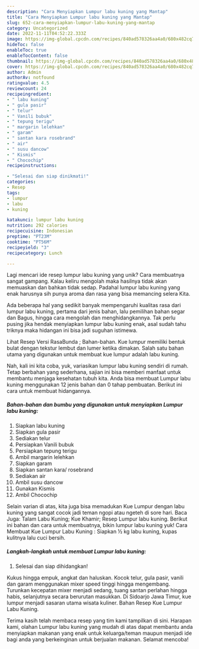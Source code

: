 ```yaml
---
description: "Cara Menyiapkan Lumpur labu kuning yang Mantap"
title: "Cara Menyiapkan Lumpur labu kuning yang Mantap"
slug: 652-cara-menyiapkan-lumpur-labu-kuning-yang-mantap
category: Uncategorized
date: 2022-11-11T04:52:22.333Z
image: https://img-global.cpcdn.com/recipes/840ad578326aa4a0/680x482cq70/lumpur-labu-kuning-foto-resep-utama.jpg
hideToc: false
enableToc: true
enableTocContent: false
thumbnail: https://img-global.cpcdn.com/recipes/840ad578326aa4a0/680x482cq70/lumpur-labu-kuning-foto-resep-utama.jpg
cover: https://img-global.cpcdn.com/recipes/840ad578326aa4a0/680x482cq70/lumpur-labu-kuning-foto-resep-utama.jpg
author: Admin
authorAv: notfound
ratingvalue: 4.5
reviewcount: 24
recipeingredient:
- " labu kuning"
- " gula pasir"
- " telur"
- " Vanili bubuk"
- " tepung terigu"
- " margarin lelehkan"
- " garam"
- " santan kara rosebrand"
- " air"
- " susu dancow"
- " Kismis"
- " Chocochip"
recipeinstructions:

- "Selesai dan siap dinikmati!"
categories:
- Resep
tags:
- lumpur
- labu
- kuning

katakunci: lumpur labu kuning 
nutrition: 292 calories
recipecuisine: Indonesian
preptime: "PT23M"
cooktime: "PT56M"
recipeyield: "3"
recipecategory: Lunch

---
```





Lagi mencari ide resep lumpur labu kuning yang unik? Cara membuatnya sangat gampang. Kalau keliru mengolah maka hasilnya tidak akan memuaskan dan bahkan tidak sedap. Padahal lumpur labu kuning yang enak harusnya sih punya aroma dan rasa yang bisa memancing selera Kita.





Ada beberapa hal yang sedikit banyak mempengaruhi kualitas rasa dari lumpur labu kuning, pertama dari jenis bahan, lalu pemilihan bahan segar dan Bagus, hingga cara mengolah dan menghidangkannya. Tak perlu pusing jika hendak menyiapkan lumpur labu kuning enak,      asal sudah tahu triknya maka hidangan ini bisa jadi suguhan istimewa.














Lihat Resep Versi RasaBunda ; Bahan-bahan. Kue lumpur memiliki bentuk bulat dengan tekstur lembut dan lumer ketika dimakan. Salah satu bahan utama yang digunakan untuk membuat kue lumpur adalah labu kuning.






Nah, kali ini kita coba, yuk, variasikan lumpur labu kuning sendiri di rumah. Tetap berbahan yang sederhana, sajian ini bisa memberi manfaat untuk membantu menjaga kesehatan tubuh kita. Anda bisa membuat Lumpur labu kuning menggunakan 12 jenis bahan dan 0 tahap pembuatan. Berikut ini cara untuk membuat hidangannya.

<!--inarticleads1-->

##### Bahan-bahan dan bumbu yang digunakan untuk menyiapkan Lumpur labu kuning:

1. Siapkan  labu kuning
1. Siapkan  gula pasir
1. Sediakan  telur
1. Persiapkan  Vanili bubuk
1. Persiapkan  tepung terigu
1. Ambil  margarin lelehkan
1. Siapkan  garam
1. Siapkan  santan kara/ rosebrand
1. Sediakan  air
1. Ambil  susu dancow
1. Gunakan  Kismis
1. Ambil  Chocochip


Selain varian di atas, kita juga bisa memadukan Kue Lumpur dengan labu kuning yang sangat cocok jadi teman ngopi atau ngeteh di sore hari. Baca Juga: Talam Labu Kuning; Kue Khamir; Resep Lumpur labu kuning. Berikut ini bahan dan cara untuk membuatnya, bikin lumpur labu kuning yuk! Cara Membuat Kue Lumpur Labu Kuning : Siapkan ½ kg labu kuning, kupas kulitnya lalu cuci bersih. 

<!--inarticleads2-->

##### Langkah-langkah untuk membuat Lumpur labu kuning:


1. Selesai dan siap dihidangkan!

Kukus hingga empuk, angkat dan haluskan. Kocok telur, gula pasir, vanili dan garam menggunakan mixer speed tinggi hingga mengembang. Turunkan kecepatan mixer menjadi sedang, tuang santan perlahan hingga habis, selanjutnya secara berurutan masukkan. Di Sidoarjo Jawa Timur, kue lumpur menjadi sasaran utama wisata kuliner. Bahan Resep Kue Lumpur Labu Kuning. 

Terima kasih telah membaca resep yang tim kami tampilkan di sini. Harapan kami, olahan Lumpur labu kuning yang mudah di atas dapat membantu anda menyiapkan makanan yang enak untuk keluarga/teman maupun menjadi ide bagi anda yang berkeinginan untuk berjualan makanan. Selamat mencoba!
